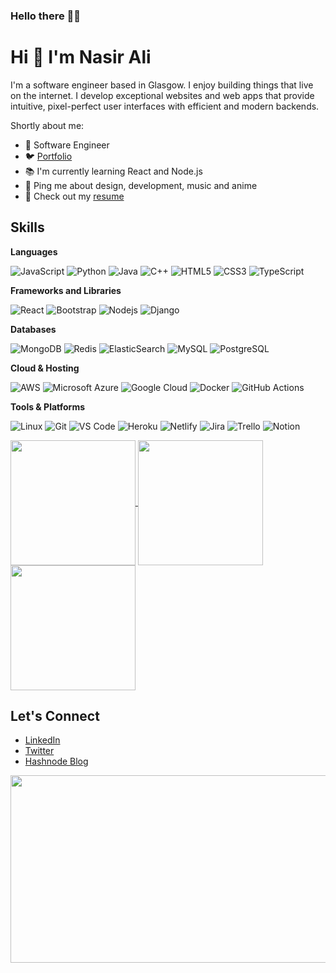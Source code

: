 ### Hello there 👨‍💻

# Hi 👋 I'm Nasir Ali

I'm a software engineer based in Glasgow. I enjoy building things that live on the internet. I develop exceptional websites and web apps that provide intuitive, pixel-perfect user interfaces with efficient and modern backends.

Shortly about me:

- 💼 Software Engineer 
- 🐦 [Portfolio]([https://ali-nasir.netlify.app/]) 
- 📚 I'm currently learning React and Node.js
- 💬 Ping me about design, development, music and anime
- 📝 Check out my [resume]([https://docs.google.com/document/d/1qacS1NOoCqbe4lBko4zI03rk9TVCYP4mU5L9hldec_M/edit?usp=sharing])

## Skills

**Languages**

![JavaScript](https://img.shields.io/badge/-JavaScript-black?style=flat-square&logo=javascript)
![Python](https://img.shields.io/badge/-Python-black?style=flat-square&logo=Python)
![Java](https://img.shields.io/badge/-java-E34A86?style=flat-square&logo=java)
![C++](https://img.shields.io/badge/-C++-00599C?style=flat-square&logo=c)
![HTML5](https://img.shields.io/badge/-HTML5-E34F26?style=flat-square&logo=html5&logoColor=white)
![CSS3](https://img.shields.io/badge/-CSS3-1572B6?style=flat-square&logo=css3)
![TypeScript](https://img.shields.io/badge/-TypeScript-007ACC?style=flat-square&logo=typescript)

**Frameworks and Libraries**

![React](https://img.shields.io/badge/-React-black?style=flat-square&logo=react)
![Bootstrap](https://img.shields.io/badge/-Bootstrap-563D7C?style=flat-square&logo=bootstrap)
![Nodejs](https://img.shields.io/badge/-Nodejs-black?style=flat-square&logo=Node.js)
![Django](https://img.shields.io/badge/-Django-092E20?style=flat-square&logo=django&logoColor=green)

**Databases**

![MongoDB](https://img.shields.io/badge/-MongoDB-black?style=flat-square&logo=mongodb)
![Redis](https://img.shields.io/badge/-Redis-black?style=flat-square&logo=Redis)
![ElasticSearch](https://img.shields.io/badge/-ElasticSearch-005571?style=flat-square&logo=elasticsearch)
![MySQL](https://img.shields.io/badge/-MySQL-black?style=flat-square&logo=mysql)
![PostgreSQL](https://img.shields.io/badge/-PostgreSQL-336791?style=flat-square&logo=postgresql)

**Cloud & Hosting**

![AWS](https://img.shields.io/badge/Amazon%20AWS-232F3E?style=flat-square&logo=amazon-aws)
![Microsoft Azure](https://img.shields.io/badge/Microsoft%20Azure-232F7E?style=flat-square&logo=microsoft-azure)
![Google Cloud](https://img.shields.io/badge/Google%20Cloud-black?style=flat-square&logo=google-cloud)
![Docker](https://img.shields.io/badge/-Docker-black?style=flat-square&logo=docker)
![GitHub Actions](https://img.shields.io/badge/GitHub%20Actions-2088FF?style=flat-square&logo=github-actions&logoColor=white)

**Tools & Platforms**

![Linux](https://img.shields.io/badge/-Linux-black?style=flat-square&logo=linux)
![Git](https://img.shields.io/badge/-Git-black?style=flat-square&logo=git)
![VS Code](https://img.shields.io/badge/-VS%20Code-007ACC?style=flat-square&logo=visual-studio-code)
![Heroku](https://img.shields.io/badge/-Heroku-430098?style=flat-square&logo=heroku)
![Netlify](https://img.shields.io/badge/-Netlify-00C7B7?style=flat-square&logo=netlify)
![Jira](https://img.shields.io/badge/-Jira-0052CC?style=flat-square&logo=Jira)
![Trello](https://img.shields.io/badge/-Trello-0079BF?style=flat-square&logo=Trello&logoColor=white)
![Notion](https://img.shields.io/badge/-Notion-black?style=flat-square&logo=notion&logoColor=white)

<!-- 
## Projects

Here are some of my top projects:

### [Weather App](https://github.com/ali-nasir-ali/weather-app)

- React weather app using OpenWeather API
- Fetch weather data based on user's location
- Display weather info including temperature, conditions, etc

### [Todo App](https://github.com/ali-nasir-ali/todo-app) 

- React todo list app with local storage for saving tasks
- Add, edit and delete tasks
- Responsive design

### [Chat App](https://github.com/ali-nasir-ali/chat-app)

- Real-time chat app with React and Firebase
- Google authentication for easy sign in 
- Online status indicators
- Group chat capabilities

## Stats

<!-- [![Top Langs](https://github-readme-stats.vercel.app/api/top-langs/?username=ali-nasir-ali)](https://github.com/ali-nasir-ali/github-readme-stats) -->

<a href="https://github.com/ali-nasir-ali/ali-nasir-ali">
  <img height=200 align="center" src="https://github-readme-stats.vercel.app/api?username=ali-nasir-ali&hide_rank=true&show_icons=true&hide_border=true&theme=dark" />
</a>
<a href="https://github.com/ali-nasir-ali/ali-nasir-ali">
  <img height=200 align="center" src="https://github-readme-stats.vercel.app/api/top-langs?username=ali-nasir-ali&layout=compact&langs_count=8&hide_border=true&theme=dark" />
</a>
<a href="https://github.com/ali-nasir-ali/ali-nasir-ali">
  <img height=200 align="center" src="https://github-readme-streak-stats.herokuapp.com/?user=ali-nasir-ali&hide_border=true&theme=dark" />
</a>




## Let's Connect

- [LinkedIn](https://www.linkedin.com/in/ali-nasir-ali/)
- [Twitter](https://twitter.com/alinasirali)
- [Hashnode Blog](https://hashnode.com/@ali-nasir-ali)



<div align="center">
  <img src="https://media.giphy.com/media/13HgwGsXF0aiGY/giphy.gif" width="600" height="300"/>
</div>




